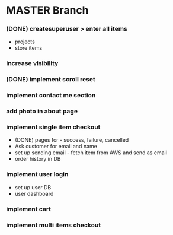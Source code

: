 # MASTER Branch

### (DONE) createsuperuser > enter all items

- projects
- store items

### increase visibility

### (DONE) implement scroll reset

### implement contact me section

### add photo in about page

### implement single item checkout

- (DONE) pages for - success, failure, cancelled
- Ask customer for email and name
- set up sending email - fetch item from AWS and send as email
- order history in DB

### implement user login

- set up user DB
- user dashboard

### implement cart

### implement multi items checkout
